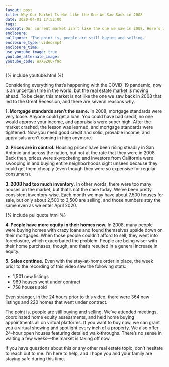 ```yaml
---
layout: post
title: Why Our Market Is Not Like the One We Saw Back in 2008
date: 2020-04-01 17:52:00
tags:
excerpt: Our current market isn’t like the one we saw in 2008. Here’s why.
enclosure:
pullquote: 'The point is, people are still buying and selling.'
enclosure_type: video/mp4
enclosure_time:
use_youtube_image: true
youtube_alternate_image:
youtube_code: WXXSZ0O-f9c
---
```


{% include youtube.html %}

Considering everything that’s happening with the COVID-19 pandemic, now is an uncertain time in the world, but the real estate market is moving ahead. To be clear, this market is not like the one we saw back in 2008 that led to the Great Recession, and there are several reasons why.&nbsp;

**1\. Mortgage standards aren’t the same.** In 2008, mortgage standards were very loose. Anyone could get a loan. You could have bad credit, no one would approve your income, and appraisals were super high. After the market crashed, the lesson was learned, and mortgage standards were tightened. Now you need good credit and solid, provable income, and appraisals aren’t coming in high anymore.&nbsp;

**2\. Prices are in control.** Housing prices have been rising steadily in San Antonio and across the nation, but not at the rate that they were in 2008. Back then, prices were skyrocketing and investors from California were swooping in and buying entire neighborhoods sight unseen because they could get them cheaply (even though they were so expensive for regular consumers).

**3\. 2008 had too much inventory.** In other words, there were too many houses on the market, but that’s not the case today. We’ve been pretty consistent inventory-wise. Each month we may have about 7,500 houses for sale, but only about 2,500 to 3,500 are selling, and those numbers stay the same even as we enter April 2020.&nbsp;

{% include pullquote.html %}

**4\. People have more equity in their homes now.** In 2008, many people were buying homes with crazy loans and found themselves upside down on their mortgages. When those people couldn’t afford to sell, they went into foreclosure, which exacerbated the problem. People are being wiser with their home purchases, though, and that’s resulted in a general increase in equity.&nbsp;

**5\. Sales continue.** Even with the stay-at-home order in place, the week prior to the recording of this video saw the following stats:

* 1,501 new listings
* 969 houses went under contract
* 758 houses sold

Even stranger, in the 24 hours prior to this video, there were 364 new listings and 220 homes that went under contract.&nbsp;

The point is, people are still buying and selling. We’ve attended meetings, coordinated home equity assessments, and held home buying appointments all on virtual platforms. If you want to buy now, we can grant you a virtual showing and spotlight every inch of a property. We also offer 24-hour open houses featuring detailed walk-throughs. There’s no sense in waiting a few weeks—the market is taking off now.&nbsp;

If you have questions about this or any other real estate topic, don’t hesitate to reach out to me. I’m here to help, and I hope you and your family are staying safe during this time.&nbsp;